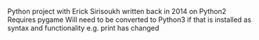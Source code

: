 Python project with Erick Sirisoukh written back in 2014 on Python2
Requires pygame
Will need to be converted to Python3 if that is installed as syntax and functionality e.g. print has changed
